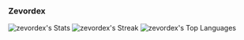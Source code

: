 ### Zevordex

![zevordex's Stats](https://github-readme-stats.vercel.app/api?username=zevordex&theme=dracula&show_icons=true&hide_border=false&count_private=true)
![zevordex's Streak](https://github-readme-streak-stats.herokuapp.com/?user=zevordex&theme=dracula&hide_border=false)
![zevordex's Top Languages](https://github-readme-stats.vercel.app/api/top-langs/?username=zevordex&theme=dracula&show_icons=true&hide_border=false&layout=compact)
